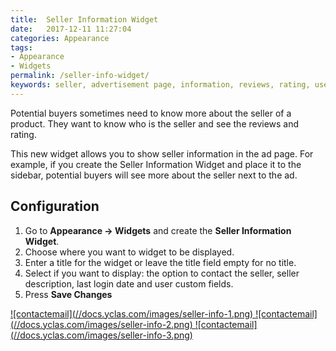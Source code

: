 ```yaml
---
title:  Seller Information Widget
date:   2017-12-11 11:27:04
categories: Appearance
tags: 
- Appearance
- Widgets
permalink: /seller-info-widget/
keywords: seller, advertisement page, information, reviews, rating, user, buyer 
---
```

Potential buyers sometimes need to know more about the seller of a product. They want to know who is the seller and see the reviews and rating. 

This new widget allows you to show seller information in the ad page. For example, if you create the Seller Information Widget and place it to the sidebar, potential buyers will see more about the seller next to the ad.

## Configuration

1. Go to **Appearance -> Widgets** and create the **Seller Information Widget**.
2. Choose where you want to widget to be displayed.
3. Enter a title for the widget or leave the title field empty for no title.
4. Select if you want to display: the option to contact the seller, seller description, last login date and user custom fields.
5. Press **Save Changes**

<a href="//docs.yclas.com/images/seller-info-1.png" class="thumbnail gallery-item" data-gallery>
![contactemail](//docs.yclas.com/images/seller-info-1.png)
</a>

<a href="//docs.yclas.com/images/seller-info-1.png" class="thumbnail gallery-item" data-gallery>
![contactemail](//docs.yclas.com/images/seller-info-2.png)
</a>

<a href="//docs.yclas.com/images/seller-info-1.png" class="thumbnail gallery-item" data-gallery>
![contactemail](//docs.yclas.com/images/seller-info-3.png)
</a>